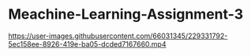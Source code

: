 # Meachine-Learning-Assignment-3



https://user-images.githubusercontent.com/66031345/229331792-5ec158ee-8926-419e-ba05-dcded7167660.mp4


